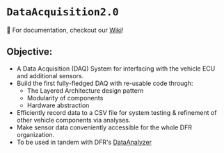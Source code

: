 # `DataAcquisition2.0`
🏁 For documentation, checkout our [Wiki](https://github.com/DallasFormulaRacing/DataAcquisition2.0/wiki)!

## Objective:
- A Data Acquisition (DAQ) System for interfacing with the vehicle ECU and additional sensors.
- Build the first fully-fledged DAQ with re-usable code through:
    - The Layered Architecture design pattern
    - Modularity of components
    - Hardware abstraction
- Efficiently record data to a CSV file for system testing & refinement of other vehicle components via analyses.
- Make sensor data conveniently accessible for the whole DFR organization.
- To be used in tandem with DFR's [DataAnalyzer](https://github.com/DallasFormulaRacing/DataAnalyzer)



